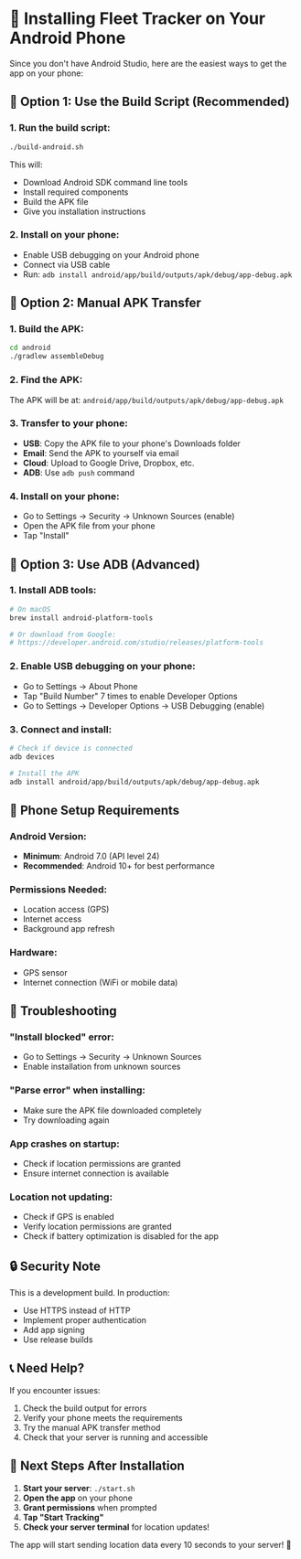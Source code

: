 # 📱 Installing Fleet Tracker on Your Android Phone

Since you don't have Android Studio, here are the easiest ways to get the app on your phone:

## 🚀 **Option 1: Use the Build Script (Recommended)**

### **1. Run the build script:**
```bash
./build-android.sh
```

This will:
- Download Android SDK command line tools
- Install required components
- Build the APK file
- Give you installation instructions

### **2. Install on your phone:**
- Enable USB debugging on your Android phone
- Connect via USB cable
- Run: `adb install android/app/build/outputs/apk/debug/app-debug.apk`

## 📲 **Option 2: Manual APK Transfer**

### **1. Build the APK:**
```bash
cd android
./gradlew assembleDebug
```

### **2. Find the APK:**
The APK will be at: `android/app/build/outputs/apk/debug/app-debug.apk`

### **3. Transfer to your phone:**
- **USB**: Copy the APK file to your phone's Downloads folder
- **Email**: Send the APK to yourself via email
- **Cloud**: Upload to Google Drive, Dropbox, etc.
- **ADB**: Use `adb push` command

### **4. Install on your phone:**
- Go to Settings → Security → Unknown Sources (enable)
- Open the APK file from your phone
- Tap "Install"

## 🔧 **Option 3: Use ADB (Advanced)**

### **1. Install ADB tools:**
```bash
# On macOS
brew install android-platform-tools

# Or download from Google:
# https://developer.android.com/studio/releases/platform-tools
```

### **2. Enable USB debugging on your phone:**
- Go to Settings → About Phone
- Tap "Build Number" 7 times to enable Developer Options
- Go to Settings → Developer Options → USB Debugging (enable)

### **3. Connect and install:**
```bash
# Check if device is connected
adb devices

# Install the APK
adb install android/app/build/outputs/apk/debug/app-debug.apk
```

## 📱 **Phone Setup Requirements**

### **Android Version:**
- **Minimum**: Android 7.0 (API level 24)
- **Recommended**: Android 10+ for best performance

### **Permissions Needed:**
- Location access (GPS)
- Internet access
- Background app refresh

### **Hardware:**
- GPS sensor
- Internet connection (WiFi or mobile data)

## 🚨 **Troubleshooting**

### **"Install blocked" error:**
- Go to Settings → Security → Unknown Sources
- Enable installation from unknown sources

### **"Parse error" when installing:**
- Make sure the APK file downloaded completely
- Try downloading again

### **App crashes on startup:**
- Check if location permissions are granted
- Ensure internet connection is available

### **Location not updating:**
- Check if GPS is enabled
- Verify location permissions are granted
- Check if battery optimization is disabled for the app

## 🔒 **Security Note**

This is a development build. In production:
- Use HTTPS instead of HTTP
- Implement proper authentication
- Add app signing
- Use release builds

## 📞 **Need Help?**

If you encounter issues:
1. Check the build output for errors
2. Verify your phone meets the requirements
3. Try the manual APK transfer method
4. Check that your server is running and accessible

## 🎯 **Next Steps After Installation**

1. **Start your server**: `./start.sh`
2. **Open the app** on your phone
3. **Grant permissions** when prompted
4. **Tap "Start Tracking"**
5. **Check your server terminal** for location updates!

The app will start sending location data every 10 seconds to your server! 🎉
